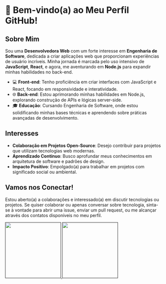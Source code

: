 # 👋 Bem-vindo(a) ao Meu Perfil GitHub!

## Sobre Mim
Sou uma **Desenvolvedora Web** com um forte interesse em **Engenharia de Software**, dedicada a criar aplicações web que proporcionam experiências de usuário incríveis. Minha jornada é marcada pelo uso intensivo de **JavaScript**, **React**, e agora, me aventurando em **Node.js** para expandir minhas habilidades no back-end.

- 💻 **Front-end**: Tenho proficiência em criar interfaces com JavaScript e React, focando em responsividade e interatividade.
- 🌐 **Back-end**: Estou aprimorando minhas habilidades em Node.js, explorando construção de APIs e lógicas server-side.
- 🎓 **Educação**: Cursando Engenharia de Software, onde estou solidificando minhas bases técnicas e aprendendo sobre práticas avançadas de desenvolvimento.

## Interesses
- **Colaboração em Projetos Open-Source**: Desejo contribuir para projetos que utilizam tecnologias web modernas.
- **Aprendizado Contínuo**: Busco aprofundar meus conhecimentos em arquitetura de software e padrões de design.
- **Impacto Positivo**: Empolgado(a) para trabalhar em projetos com significado social ou ambiental.

## Vamos nos Conectar!
Estou aberto(a) a colaborações e interessado(a) em discutir tecnologias ou projetos. Se quiser colaborar ou apenas conversar sobre tecnologia, sinta-se à vontade para abrir uma issue, enviar um pull request, ou me alcançar através dos contatos disponíveis no meu perfil.

<div>
<a href="">
<img height="180em" src="https://github-readme-stats.vercel.app/api?username=fatimadachari&show_icons=true&theme=dracula">
<img height="180em" src="https://github-readme-stats.vercel.app/api/top-langs/?username=fatimadachari&layout=compact&theme=dracula">
</div>
